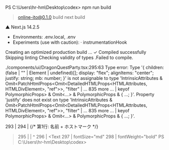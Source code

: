 PS C:\Users\hr-hm\Desktop\codex> npm run build

> online-ito@0.1.0 build
> next build

  ▲ Next.js 14.2.5
  - Environments: .env.local, .env
  - Experiments (use with caution):
    · instrumentationHook

   Creating an optimized production build ...
 ✓ Compiled successfully
   Skipping linting
   Checking validity of types  .Failed to compile.

./components/ui/DragonQuestParty.tsx:295:63
Type error: Type '{ children: (false | "" | Element | undefined)[]; display: "flex"; alignItems: "center"; justify: string; mb: number; }' is not assignable to type 'IntrinsicAttributes & Omit<PatchHtmlProps<Omit<DetailedHTMLProps<HTMLAttributes<HTMLDivElement>, HTMLDivElement>, "ref">>, "filter" | ... 835 more ... | keyof PolymorphicProps> & Omit<...> & PolymorphicProps & { ...; }'.
  Property 'justify' does not exist on type 'IntrinsicAttributes & Omit<PatchHtmlProps<Omit<DetailedHTMLProps<HTMLAttributes<HTMLDivElement>, HTMLDivElement>, "ref">>, "filter" | ... 835 more ... | keyof PolymorphicProps> & Omit<...> & PolymorphicProps & { ...; }'.

  293 |                     <Box flex={1} minW={0}>
  294 |                       {/* 第1行: 名前 + ホストマーク */}
> 295 |                       <Box display="flex" alignItems="center" justify="space-between" mb={1}>
      |                                                               ^
  296 |                         <Text
  297 |                           fontSize="md"
  298 |                           fontWeight="bold"
PS C:\Users\hr-hm\Desktop\codex> 